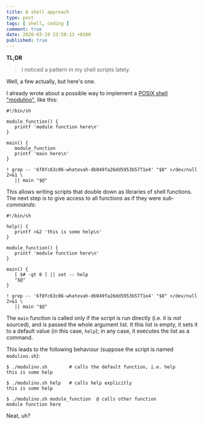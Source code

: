 ```yaml
---
title: A shell approach
type: post
tags: [ shell, coding ]
comment: true
date: 2020-03-19 23:58:13 +0100
published: true
---
```


**TL;DR**

> I noticed a pattern in my shell scripts lately.

Well, a few actually, but here's one.

I already wrote about a possible way to implement a [POSIX shell
"modulino"][], like this:

```shell
#!/bin/sh

module_function() {
   printf 'module function here\n'
}

main() {
   module_function
   printf 'main here\n'
}

! grep -- '6f8fc63c06-whatevah-db049fa26dd5953b5771e4' "$0" >/dev/null 2>&1 \
   || main "$@"
```

This allows writing scripts that double down as libraries of shell
functions. The next step is to give access to all functions as if they were
*sub-commands*:

```shell
#!/bin/sh

help() {
   printf >&2 'this is some help\n'
}

module_function() {
   printf 'module function here\n'
}

main() {
   [ $# -gt 0 ] || set -- help
   "$@"
}

! grep -- '6f8fc63c06-whatevah-db049fa26dd5953b5771e4' "$0" >/dev/null 2>&1 \
   || main "$@"
```

The `main` function is called only if the script is run directly (i.e. it is
*not* sourced), and is passed the whole argument list. It this list is
empty, it sets it to a default value (in this case, `help`); in any case, it
executes the list as a command.

This leads to the following behaviour (suppose the script is named
`modulino.sh`):

```shell
$ ./modulino.sh        # calls the default function, i.e. help
this is some help

$ ./modulino.sh help   # calls help explicitly 
this is some help

$ ./modulino.sh module_function  @ calls other function
module function here
```
Neat, uh?

[POSIX shell "modulino"]: https://gitlab.com/polettix/notechs/snippets/1868379
